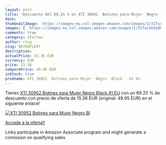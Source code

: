 ```yaml
---
layout: post
title: 'Descuento del 69.25 % en XTI 30952  Botines para Mujer  Negro  Bl'
date: 
thumbnailImage: 'https://images-eu.ssl-images-amazon.com/images/I/31TucXe3aQL._SL200_.jpg'
images: [ 'https://images-eu.ssl-images-amazon.com/images/I/31TucXe3aQL._SL200_.jpg' ]
comments: true
category: ofertas
author: ring
slug: B07D9FLDVY
description:
actualPrice: 15.36 EUR
currency: EUR
price: 15.36
comparePrice: 49.95 EUR
inStock: true
prodname: XTI 30952  Botines para Mujer  Negro  Black   41 EU
---
```


Tienes [XTI 30952  Botines para Mujer  Negro  Black   41 EU](https://www.amazon.es/dp/B07D9FLDVY/?tag=tolees-21) con un 69.25 % de descuento con precio de oferta de 15.36 EUR (original: 49.95 EUR) en el siguiente enlace!

[![XTI 30952  Botines para Mujer  Negro  Bl](https://images-eu.ssl-images-amazon.com/images/I/31TucXe3aQL._SL200_.jpg)](https://www.amazon.es/dp/B07D9FLDVY/?tag=tolees-21)

[Accede a la oferta!!](https://www.amazon.es/dp/B07D9FLDVY/?tag=tolees-21)

Links participate in Amazon Associate program and might generate a comission on qualifying sales


